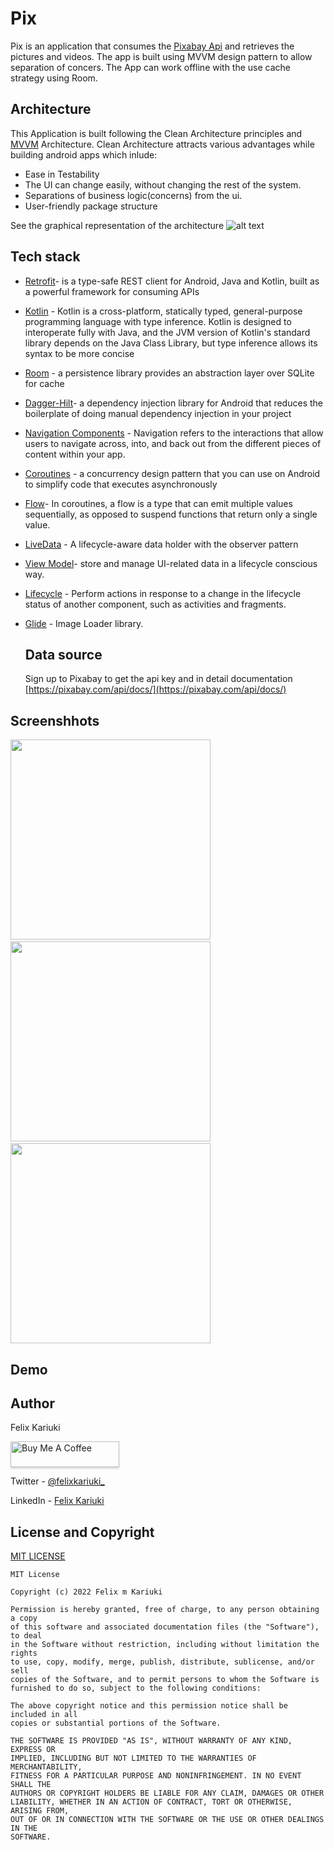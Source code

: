 # Pix
Pix is an application that consumes the [Pixabay Api]() and retrieves the pictures and videos. The app is built using MVVM design pattern to allow separation of concers. The App can work offline with the use cache strategy using Room.

## Architecture
This Application is built following the Clean Architecture principles and  [MVVM]() Architecture. Clean Architecture attracts various advantages while building android apps which inlude:

* Ease in Testability
* The UI can change easily, without changing the rest of the system.
* Separations of business logic(concerns) from the ui.
* User-friendly package structure

See the graphical representation of the architecture
![alt text](https://developer.android.com/topic/libraries/architecture/images/final-architecture.png)

## Tech stack
 * [Retrofit](https://github.com/square/retrofit)- is a type-safe REST client for Android, Java and Kotlin, built as a powerful framework for consuming APIs
 * [Kotlin](https://kotlinlang.org/docs/reference/) - Kotlin is a cross-platform, statically typed, general-purpose programming language with type inference. Kotlin is designed to interoperate fully with Java, and the JVM version of Kotlin's standard library depends on the Java Class Library, but type inference allows its syntax to be more concise

* [Room](https://developer.android.com/topic/libraries/architecture/room.html) -  a persistence library provides an abstraction layer over SQLite for cache

* [Dagger-Hilt](https://dagger.dev/hilt/)- a dependency injection library for Android that reduces the boilerplate of doing manual dependency injection in your project

* [Navigation Components](https://developer.android.com/guide/navigation) - Navigation refers to the interactions that allow users to navigate across, into, and back out from the different pieces of content within your app.


* [Coroutines](https://developer.android.com/kotlin/coroutines) - a concurrency design pattern that you can use on Android to simplify code that executes asynchronously
* [Flow](https://developer.android.com/kotlin/flow)- In coroutines, a flow is a type that can emit multiple values sequentially, as opposed to suspend functions that return only a single value.

* [LiveData](https://developer.android.com/topic/libraries/architecture/livedata.html) - A lifecycle-aware data holder with the observer pattern

* [View Model](https://developer.android.com/topic/libraries/architecture/viewmodel)-  store and manage UI-related data in a lifecycle conscious way.

* [Lifecycle]( https://developer.android.com/topic/libraries/architecture/lifecycle) - Perform actions in response to a change in the lifecycle status of another component, such as activities and fragments.

* [Glide](https://github.com/bumptech/glide) - Image Loader library.

  ## Data source
  
  Sign up to Pixabay to get the api key and in detail documentation [https://pixabay.com/api/docs/](https://pixabay.com/api/docs/)

## Screenshhots
<img src="/screenshots/home.png" width="320">&emsp;
<img src="/screenshots/details.png" width="320">&emsp;
<img src="/screenshots/videos.png" width="320">


## Demo

## Author
Felix Kariuki

<a href="https://www.buymeacoffee.com/felix.kariuki" target="_blank"><img src="https://www.buymeacoffee.com/assets/img/custom_images/orange_img.png" alt="Buy Me A Coffee" style="height: 41px !important;width: 174px !important;box-shadow: 0px 3px 2px 0px rgba(190, 190, 190, 0.5) !important;-webkit-box-shadow: 0px 3px 2px 0px rgba(190, 190, 190, 0.5) !important;" ></a>

Twitter - [@felixkariuki_](https://twitter.com/felixkariuki_)

LinkedIn - [Felix Kariuki](https://www.linkedin.com/in/felix-kariuki/)


## License and Copyright

[MIT LICENSE](LICENSE)
```
MIT License

Copyright (c) 2022 Felix m Kariuki

Permission is hereby granted, free of charge, to any person obtaining a copy
of this software and associated documentation files (the "Software"), to deal
in the Software without restriction, including without limitation the rights
to use, copy, modify, merge, publish, distribute, sublicense, and/or sell
copies of the Software, and to permit persons to whom the Software is
furnished to do so, subject to the following conditions:

The above copyright notice and this permission notice shall be included in all
copies or substantial portions of the Software.

THE SOFTWARE IS PROVIDED "AS IS", WITHOUT WARRANTY OF ANY KIND, EXPRESS OR
IMPLIED, INCLUDING BUT NOT LIMITED TO THE WARRANTIES OF MERCHANTABILITY,
FITNESS FOR A PARTICULAR PURPOSE AND NONINFRINGEMENT. IN NO EVENT SHALL THE
AUTHORS OR COPYRIGHT HOLDERS BE LIABLE FOR ANY CLAIM, DAMAGES OR OTHER
LIABILITY, WHETHER IN AN ACTION OF CONTRACT, TORT OR OTHERWISE, ARISING FROM,
OUT OF OR IN CONNECTION WITH THE SOFTWARE OR THE USE OR OTHER DEALINGS IN THE
SOFTWARE.

```
